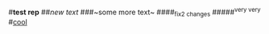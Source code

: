 #**test rep**
##_new text_
###~some more text~
####<sub>fix2 changes</sub>
#####<sup>very very</sup>
#<ins>cool</ins>
